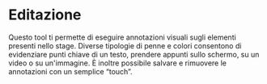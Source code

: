 # Editazione
Questo tool ti permette di eseguire annotazioni visuali sugli elementi presenti nello stage. Diverse tipologie di penne e colori consentono di evidenziare punti chiave di un testo, prendere appunti sullo schermo, su un video o su un'immagine. È inoltre possibile salvare e rimuovere le annotazioni con un semplice “touch”.
